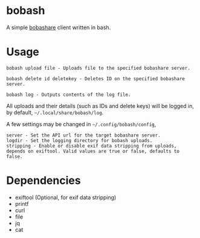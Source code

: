# bobash
A simple [bobashare](https://github.com/BBaoVanC/bobashare) client written in bash.

# Usage

```
bobash upload file - Uploads file to the specified bobashare server.

bobash delete id deletekey - Deletes ID on the specified bobashare server.

bobash log - Outputs contents of the log file.
```

All uploads and their details (such as IDs and delete keys) will be logged in, by default, ``~/.local/share/bobash/log``.

A few settings may be changed in ``~/.config/bobash/config``, 

```
server - Set the API url for the target bobashare server.
logdir - Set the logging directory for bobash uploads.
stripping - Enable or disable exif data stripping from uploads, depends on exiftool. Valid values are true or false, defaults to false.
```

# Dependencies
* exiftool (Optional, for exif data stripping)
* printf
* curl
* file
* jq
* cat
